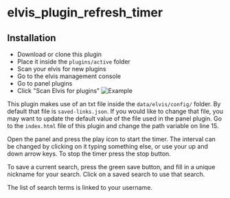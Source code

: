 # elvis_plugin_refresh_timer

## Installation
- Download or clone this plugin
- Place it inside the `plugins/active` folder
- Scan your elvis for new plugins
 - Go to the elvis management console
 - Go to panel plugins
 - Click "Scan Elvis for plugins"
![Example](https://media.discordapp.net/attachments/588451250123833382/694874223822504026/unknown.png)

This plugin makes use of an txt file inside the `data/elvis/config/` folder. By default that file is `saved-links.json`. If you would like to change that file, you may want to update the default value of the file used in the panel plugin. Go to the `index.html` file of this plugin and change the path variable on line 15.

Open the panel and press the play icon to start the timer. The interval can be changed by clicking on it typing something else, or use your up and down arrow keys. To stop the timer press the stop button.

To save a current search, press the green save button, and fill in a unique nickname for your search. Click on a saved search to use that search.

The list of search terms is linked to your username.
